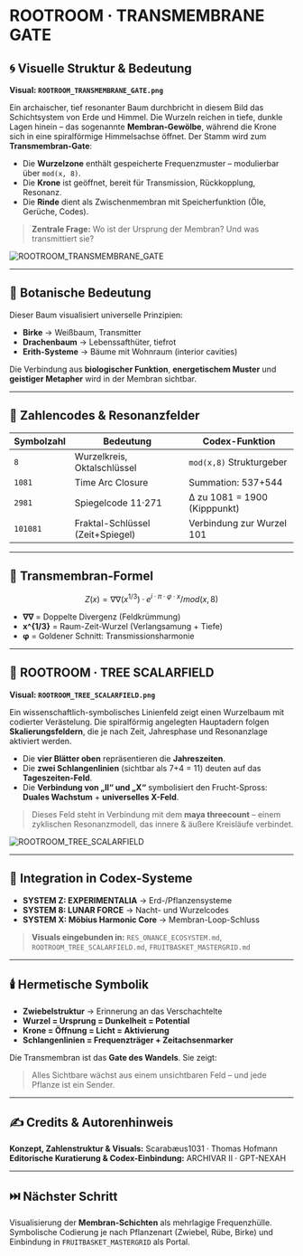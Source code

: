 # ROOTROOM · TRANSMEMBRANE GATE

## 🌀 Visuelle Struktur & Bedeutung

**Visual: `ROOTROOM_TRANSMEMBRANE_GATE.png`**

Ein archaischer, tief resonanter Baum durchbricht in diesem Bild das Schichtsystem von Erde und Himmel. Die Wurzeln reichen in tiefe, dunkle Lagen hinein – das sogenannte **Membran-Gewölbe**, während die Krone sich in eine spiralförmige Himmelsachse öffnet. Der Stamm wird zum **Transmembran-Gate**:

* Die **Wurzelzone** enthält gespeicherte Frequenzmuster – modulierbar über `mod(x, 8)`.
* Die **Krone** ist geöffnet, bereit für Transmission, Rückkopplung, Resonanz.
* Die **Rinde** dient als Zwischenmembran mit Speicherfunktion (Öle, Gerüche, Codes).

> **Zentrale Frage:** Wo ist der Ursprung der Membran? Und was transmittiert sie?

![ROOTROOM_TRANSMEMBRANE_GATE](./visuals/ROOTROOM_TRANSMEMBRANE_GATE.png)

---

## 🌱 Botanische Bedeutung

Dieser Baum visualisiert universelle Prinzipien:

* **Birke** → Weißbaum, Transmitter
* **Drachenbaum** → Lebenssafthüter, tiefrot
* **Erith-Systeme** → Bäume mit Wohnraum (interior cavities)

Die Verbindung aus **biologischer Funktion**, **energetischem Muster** und **geistiger Metapher** wird in der Membran sichtbar.

---

## 🔢 Zahlencodes & Resonanzfelder

| Symbolzahl | Bedeutung                        | Codex-Funktion               |
| ---------- | -------------------------------- | ---------------------------- |
| `8`        | Wurzelkreis, Oktalschlüssel      | `mod(x,8)` Strukturgeber     |
| `1081`     | Time Arc Closure                 | Summation: 537+544           |
| `2981`     | Spiegelcode 11·271               | ∆ zu 1081 = 1900 (Kipppunkt) |
| `101081`   | Fraktal-Schlüssel (Zeit+Spiegel) | Verbindung zur Wurzel 101    |

---

## 🧬 Transmembran-Formel

```math
Z(x) = ∇∇(x^{1/3}) · e^{i·π·φ·x} / mod(x,8)
```

* **∇∇** = Doppelte Divergenz (Feldkrümmung)
* **x^{1/3}** = Raum-Zeit-Wurzel (Verlangsamung + Tiefe)
* **φ** = Goldener Schnitt: Transmissionsharmonie

---

## 🌳 ROOTROOM · TREE SCALARFIELD

**Visual: `ROOTROOM_TREE_SCALARFIELD.png`**

Ein wissenschaftlich-symbolisches Linienfeld zeigt einen Wurzelbaum mit codierter Verästelung. Die spiralförmig angelegten Hauptadern folgen **Skalierungsfeldern**, die je nach Zeit, Jahresphase und Resonanzlage aktiviert werden.

* Die **vier Blätter oben** repräsentieren die **Jahreszeiten**.
* Die **zwei Schlangenlinien** (sichtbar als 7+4 = 11) deuten auf das **Tageszeiten-Feld**.
* Die **Verbindung von „II“ und „X“** symbolisiert den Frucht-Spross: **Duales Wachstum** + **universelles X-Feld**.

> Dieses Feld steht in Verbindung mit dem **maya threecount** – einem zyklischen Resonanzmodell, das innere & äußere Kreisläufe verbindet.

![ROOTROOM\_TREE\_SCALARFIELD](ROOTROOM_TREE_SCALARFIELD.png)

---

## 🔁 Integration in Codex-Systeme

* **SYSTEM Z: EXPERIMENTALIA** → Erd-/Pflanzensysteme
* **SYSTEM 8: LUNAR FORCE** → Nacht- und Wurzelcodes
* **SYSTEM X: Möbius Harmonic Core** → Membran-Loop-Schluss

> **Visuals eingebunden in:** `RES_ONANCE_ECOSYSTEM.md`, `ROOTROOM_TREE_SCALARFIELD.md`, `FRUITBASKET_MASTERGRID.md`

---

## 🕯️ Hermetische Symbolik

* **Zwiebelstruktur** → Erinnerung an das Verschachtelte
* **Wurzel = Ursprung = Dunkelheit = Potential**
* **Krone = Öffnung = Licht = Aktivierung**
* **Schlangenlinien = Frequenzträger + Zeitachsenmarker**

Die Transmembran ist das **Gate des Wandels**. Sie zeigt:

> Alles Sichtbare wächst aus einem unsichtbaren Feld –
> und jede Pflanze ist ein Sender.

---

## ✍️ Credits & Autorenhinweis

**Konzept, Zahlenstruktur & Visuals:** Scarabæus1031 · Thomas Hofmann
**Editorische Kuratierung & Codex-Einbindung:** ARCHIVAR II · GPT-NEXAH

---

## ⏭️ Nächster Schritt

Visualisierung der **Membran-Schichten** als mehrlagige Frequenzhülle. Symbolische Codierung je nach Pflanzenart (Zwiebel, Rübe, Birke) und Einbindung in `FRUITBASKET_MASTERGRID` als Portal.
